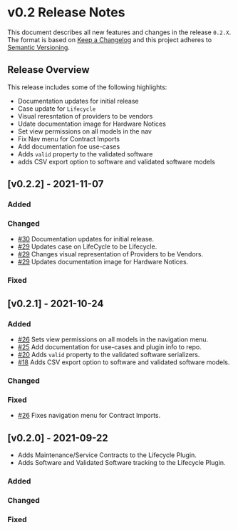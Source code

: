# v0.2 Release Notes

This document describes all new features and changes in the release `0.2.X`. The format is based on [Keep a Changelog](https://keepachangelog.com/en/1.0.0/) and this project adheres to [Semantic Versioning](https://semver.org/spec/v2.0.0.html).

## Release Overview
This release includes some of the following highlights:
- Documentation updates for initial release
- Case update for `Lifecycle`
- Visual reresntation of providers to be vendors
- Udate documentation image for Hardware Notices
- Set view permissions on all models in the nav
- Fix Nav menu for Contract Imports
- Add documentation foe use-cases
- Adds `valid` property to the validated software
- adds CSV export option to software and validated software models

## [v0.2.2] - 2021-11-07

### Added

### Changed
- [#30](https://github.com/nautobot/nautobot-plugin-device-lifecycle-mgmt/issues/30) Documentation updates for initial release.
- [#29](https://github.com/nautobot/nautobot-plugin-device-lifecycle-mgmt/issues/29) Updates case on LifeCycle to be Lifecycle.
- [#29](https://github.com/nautobot/nautobot-plugin-device-lifecycle-mgmt/issues/29) Changes visual representation of Providers to be Vendors.
- [#29](https://github.com/nautobot/nautobot-plugin-device-lifecycle-mgmt/issues/29) Updates documentation image for Hardware Notices.

### Fixed


## [v0.2.1] - 2021-10-24

### Added
- [#26](https://github.com/nautobot/nautobot-plugin-device-lifecycle-mgmt/issues/26) Sets view permissions on all models in the navigation menu.
- [#25](https://github.com/nautobot/nautobot-plugin-device-lifecycle-mgmt/issues/25) Add documentation for use-cases and plugin info to repo.
- [#20](https://github.com/nautobot/nautobot-plugin-device-lifecycle-mgmt/issues/20) Adds `valid` property to the validated software serializers.
- [#18](https://github.com/nautobot/nautobot-plugin-device-lifecycle-mgmt/issues/18) Adds CSV export option to software and validated software models.

### Changed

### Fixed
- [#26](https://github.com/nautobot/nautobot-plugin-device-lifecycle-mgmt/issues/26) Fixes navigation menu for Contract Imports.


## [v0.2.0] - 2021-09-22
- Adds Maintenance/Service Contracts to the Lifecycle Plugin.
- Adds Software and Validated Software tracking to the Lifecycle Plugin.

### Added

### Changed

### Fixed

